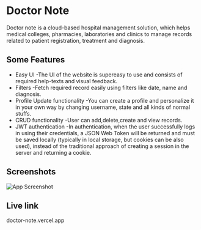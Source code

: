 # Doctor Note

Doctor note is a cloud-based hospital management solution, which helps medical colleges, pharmacies, laboratories and clinics to manage records related to patient registration, treatment and diagnosis.


## Some Features

 - Easy UI -The UI of the website is supereasy to use and consists of required help-texts and visual feedback.
 - Filters -Fetch required record easily using filters like date, name and diagnosis.
 - Profile Update functionality -You can create a profile and personalize it in your own way by changing username, state and all kinds of normal stuffs.
 - CRUD functionality -User can add,delete,create and view records.
 - JWT authentication -In authentication, when the user successfully logs in using their credentials, a JSON Web Token will be returned and must be saved locally (typically in local storage, but cookies can be also used), instead of the traditional approach of creating a session in the server and returning a cookie.


## Screenshots

![App Screenshot](https://user-images.githubusercontent.com/63460746/156383908-cf4d9380-fd8c-462a-bd0f-6f6e2ce8867c.png)

## Live link
doctor-note.vercel.app
